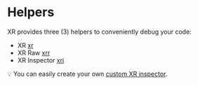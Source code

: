 # Helpers

XR provides three (3) helpers to conveniently debug your code:

* XR [xr](xr.md)
* XR Raw [xrr](xrr.md)
* XR Inspector [xri](xri.md)

💡 You can easily create your own [custom XR inspector](../developer/custom-inspectors.md).
